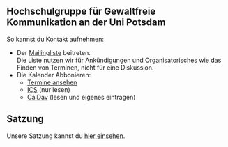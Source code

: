 

## Hochschulgruppe für Gewaltfreie Kommunikation an der Uni Potsdam

So kannst du Kontakt aufnehmen:

- Der [Mailingliste] beitreten.  
  Die Liste nutzen wir für Ankündigungen und Organisatorisches wie das Finden von Terminen, nicht für eine Diskussion.
- Die Kalender Abbonieren:
  - [Termine ansehen][termine]
  - [ICS] (nur lesen)
  - [CalDav] (lesen und eigenes eintragen)
  
## Satzung
Unsere Satzung kannst du [hier einsehen].

[Mailingliste]: https://lists.myhpi.de/aLAtoDGJ61CdAIkPObsoazUjAq5bTZY
[ICS]: https://gfk.quelltext.eu/kalender.ics
[CalDav]: https://gfk.quelltext.eu/kalender/
[termine]: http://cdn.instantcal.com/cvj.html?id=cv_nav5&file=http%3A%2F%2Fcalender-merger.herokuapp.com%2Fjoin-calenders.ics%3Fhttps%3A%2F%2Fgfk.quelltext.eu%2Fkalender.ics%3D&theme=RE&ccolor=%23ffffc0&dims=1&gtype=cv_monthgrid&gcloseable=0&gnavigable=1&gperiod=month&itype=cv_simpleevent
[hier einsehen]: satzung.md

